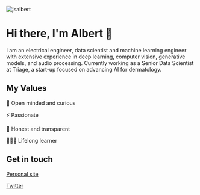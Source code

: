 <p align="left"> <img src="https://komarev.com/ghpvc/?username=jsalbert" alt="jsalbert" /> </p>

# Hi there, I'm Albert 👋 

I am an electrical engineer, data scientist and machine learning engineer with extensive experience in deep learning, computer vision, generative models, and audio processing. Currently working as a Senior Data Scientist at Triage, a start-up focused on advancing AI for dermatology. 

## My Values

🌟 Open minded and curious

⚡️ Passionate

🍏 Honest and transparent

👨🏻‍💻 Lifelong learner


## Get in touch

[Personal site](https://jsalbert.github.io/)

[Twitter](https://twitter.com/jsalbert_)
